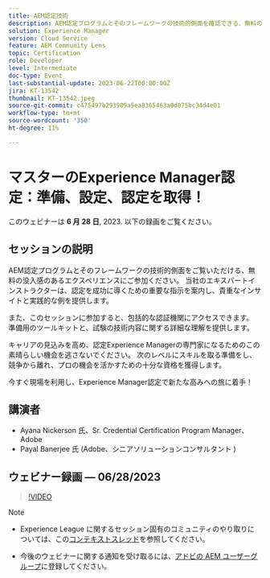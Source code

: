 ```yaml
---
title: AEM認定技術
description: AEM認定プログラムとそのフレームワークの技術的側面を確認できる、無料の没入型エクスペリエンスにご参加ください。 また、本セッションに参加することで、総合的な認証機関をご利用いただけます。 試験の技術的な内容を深く理解し、準備用のツールキットを提供します。この素晴らしい機会を逃さずに、キャリアの見込みを高め、認定Experience Managerの専門家になってください。 次のレベルにスキルを取る準備をし、競争から離れ、プロの機会を開くための十分な資格を獲得します。今日の場所を主張し、Experience Manager認定で新しい高所への旅に着手します！
solution: Experience Manager
version: Cloud Service
feature: AEM Community Lens
topic: Certification
role: Developer
level: Intermediate
doc-type: Event
last-substantial-update: 2023-06-22T00:00:00Z
jira: KT-13542
thumbnail: KT-13542.jpeg
source-git-commit: c475497b293909a5ea8365463a0d075bc34d4e01
workflow-type: tm+mt
source-wordcount: '350'
ht-degree: 11%

---
```



# マスターのExperience Manager認定：準備、設定、認定を取得！

このウェビナーは **6 月 28 日**, 2023. 以下の録画をご覧ください。

## セッションの説明

AEM認定プログラムとそのフレームワークの技術的側面をご覧いただける、無料の没入感のあるエクスペリエンスにご参加ください。 当社のエキスパートインストラクターは、認定を成功に導くための重要な指示を案内し、貴重なインサイトと実践的な例を提供します。

また、このセッションに参加すると、包括的な認証機関にアクセスできます。 準備用のツールキットと、試験の技術内容に関する詳細な理解を提供します。

キャリアの見込みを高め、認定Experience Managerの専門家になるためのこの素晴らしい機会を逃さないでください。 次のレベルにスキルを取る準備をし、競争から離れ、プロの機会を活かすための十分な資格を獲得します。

今すぐ現場を利用し、Experience Manager認定で新たな高みへの旅に着手！

## 講演者

* Ayana Nickerson 氏、Sr. Credential Certification Program Manager、Adobe
* Payal Banerjee 氏 (Adobe、シニアソリューションコンサルタント )

## ウェビナー録画 — 06/28/2023

>[!VIDEO](https://video.tv.adobe.com/v/3421028)

>[!NOTE]
>
>* Experience League に関するセッション固有のコミュニティのやり取りについては、この[コンテキストスレッド](https://adobe.ly/3p2CmbA)を参照してください。
>
>* 今後のウェビナーに関する通知を受け取るには、[アドビの AEM ユーザーグループ](https://aem-augs.adobe.com/)に登録してください。
